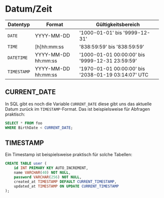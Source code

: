 # Datum/Zeit

| Datentyp    | Format              | Gültigkeitsbereich                                  |
|-------------|---------------------|-----------------------------------------------------|
| `DATE`      | YYYY-MM-DD          | '1000-01-01' bis '9999-12-31'                       |
| `TIME`      | [h]hh:mm:ss         | '838:59:59' bis '838:59:59'                         |
| `DATETIME`  | YYYY-MM-DD hh:mm:ss | '1000-01-01 00:00:00' bis '9999-12-31 23:59:59'     |
| `TIMESTAMP` | YYYY-MM-DD hh:mm:ss | '1970-01-01 00:00:00' bis '2038-01-19 03:14:07' UTC |

## CURRENT_DATE

In SQL gibt es noch die Variable `CURRENT_DATE` diese gibt uns das aktuelle Datum zurück im `TIMESTAMP`-Format. Das ist beispielsweise für Abfragen praktisch:

````SQL
SELECT * FROM foo 
WHERE BirthDate < CURRENT_DATE;
````

## TIMESTAMP

Ein Timestamp ist beispielsweise praktisch für solche Tabellen:

````SQL
CREATE TABLE user (
	id INT PRIMARY KEY AUTO_INCREMENT,
	name VARCHAR(40) NOT NULL,
	password VARCHAR(256) NOT NULL,
	created_at TIMESTAMP DEFAULT CURRENT_TIMESTAMP,
	updated_at TIMESTAMP ON UPDATE CURRENT_TIMESTAMP
);
````